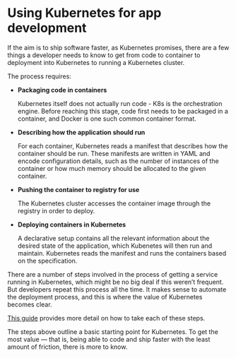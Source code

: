 # Using Kubernetes for app development

If the aim is to ship software faster, as Kubernetes promises, there are a few things a developer needs to know to get from code to container to deployment into Kubernetes to running a Kubernetes cluster. 

The process requires:

*   **Packaging code in containers**

    Kubernetes itself does not actually run code - K8s is the orchestration engine. Before reaching this stage, code first needs to be packaged in a container, and Docker is one such common container format. 

*   **Describing how the application should run**

    For each container, Kubernetes reads a manifest that describes how the container should be run. These manifests are written in YAML and encode configuration details, such as the number of instances of the container or how much memory should be allocated to the given container. 

*   **Pushing the container to registry for use**

    The Kubernetes cluster accesses the container image through the registry in order to deploy.

*   **Deploying containers in Kubernetes**

    A declarative setup contains all the relevant information about the desired state of the application, which Kubenetes will then run and maintain. Kubernetes reads the manifest and runs the containers based on the specification.

There are a number of steps involved in the process of getting a service running in Kubernetes, which might be no big deal if this weren’t frequent. But developers repeat this process all the time. It makes sense to automate the deployment process, and this is where the value of Kubernetes becomes clear.

[This guide](../../howtos/codetocluster) provides more detail on how to take each of these steps.

The steps above outline a basic starting point for Kubernetes. To get the most value — that is, being able to code and ship faster with the least amount of friction, there is more to know. 
